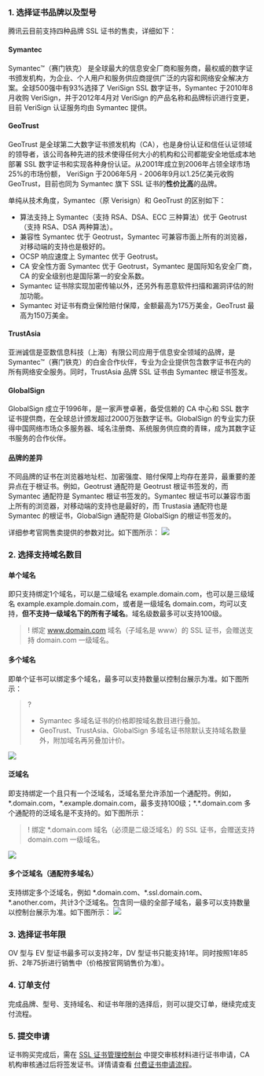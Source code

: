 ### 1. 选择证书品牌以及型号

腾讯云目前支持四种品牌 SSL 证书的售卖，详细如下：

#### Symantec
Symantec™（赛门铁克） 是全球最大的信息安全厂商和服务商，最权威的数字证书颁发机构，为企业、个人用户和服务供应商提供广泛的内容和网络安全解决方案。全球500强中有93%选择了 VeriSign SSL 数字证书，Symantec 于2010年8月收购 VeriSign，并于2012年4月对 VeriSign 的产品名称和品牌标识进行变更，目前 VeriSign 认证服务均由 Symantec 提供。

#### GeoTrust
GeoTrust 是全球第二大数字证书颁发机构（CA），也是身份认证和信任认证领域的领导者，该公司各种先进的技术使得任何大小的机构和公司都能安全地低成本地部署 SSL 数字证书和实现各种身份认证。从2001年成立到2006年占领全球市场25%的市场份额， VeriSign 于2006年5月 - 2006年9月以1.25亿美元收购 GeoTrust，目前也同为 Symantec 旗下 SSL 证书的**性价比高**的品牌。

单纯从技术角度，Symantec（原 Verisign）和 GeoTrust 的区别如下：
- 算法支持上 Symantec（支持 RSA、DSA、ECC 三种算法）优于 Geotrust（支持 RSA、DSA 两种算法）。
- 兼容性 Symantec 优于 Geotrust，Symantec 可兼容市面上所有的浏览器，对移动端的支持也是极好的。
- OCSP 响应速度上 Symantec 优于 Geotrust。
- CA 安全性方面 Symantec 优于 Geotrust，Symantec 是国际知名安全厂商，CA 的安全级别也是国际第一的安全系数。
- Symantec 证书除实现加密传输以外，还另外有恶意软件扫描和漏洞评估的附加功能。
- Symantec 对证书有商业保险赔付保障，金额最高为175万美金，GeoTrust 最高为150万美金。

#### TrustAsia
亚洲诚信是亚数信息科技（上海）有限公司应用于信息安全领域的品牌，是 Symantec™（赛门铁克）的白金合作伙伴，专业为企业提供包含数字证书在内的所有网络安全服务。同时，TrustAsia 品牌 SSL 证书由 Symantec 根证书签发。

#### GlobalSign
GlobalSign 成立于1996年，是一家声誉卓著，备受信赖的 CA 中心和 SSL 数字证书提供商，在全球总计颁发超过2000万张数字证书。GlobalSign 的专业实力获得中国网络市场众多服务器、域名注册商、系统服务供应商的青睐，成为其数字证书服务的合作伙伴。

#### 品牌的差异
不同品牌的证书在浏览器地址栏、加密强度、赔付保障上均存在差异，最重要的差异点在于根证书。例如，Geotrust 通配符是 Geotrust 根证书签发的，而 Symantec 通配符是 Symantec 根证书签发的。Symantec 根证书可以兼容市面上所有的浏览器，对移动端的支持也是最好的，而 Trustasia 通配符也是 Symantec 的根证书，GlobalSign 通配符是 GlobalSign 的根证书签发的。

详细参考官网售卖提供的参数对比。如下图所示：
![](https://main.qcloudimg.com/raw/64a470d2c6f8b8d9bb0aaaf6f448e212.png)

### 2. 选择支持域名数目

#### 单个域名
即只支持绑定1个域名，可以是二级域名 example.domain.com，也可以是三级域名 example.example.domain.com，或者是一级域名 domain.com，均可以支持，**但不支持一级域名下的所有子域名**。域名级数最多可以支持100级。
>! 绑定 www.domain.com 域名（子域名是 www）的 SSL 证书，会赠送支持 domain.com 一级域名。

#### 多个域名
即单个证书可以绑定多个域名，最多可以支持数量以控制台展示为准。如下图所示：
>? 
> - Symantec 多域名证书的价格即按域名数目进行叠加。
> - GeoTrust、TrustAsia、GlobalSign 多域名证书除默认支持域名数量外，附加域名再另叠加计价。
> 
![](https://main.qcloudimg.com/raw/385cf5b9525e0ddba3add81b16ff7864.png)

#### 泛域名
即支持绑定一个且只有一个泛域名，泛域名至允许添加一个通配符。例如，\*.domain.com，\*.example.domain.com，最多支持100级；\*.\*.domain.com 多个通配符的泛域名是不支持的。如下图所示：
>! 绑定 \*.domain.com 域名（必须是二级泛域名）的 SSL 证书，会赠送支持 domain.com 一级域名。
>
![](https://main.qcloudimg.com/raw/8a303d7a5165e0eefd6cf1801da8e95f.png)

#### 多个泛域名（通配符多域名）
支持绑定多个泛域名，例如 \*.domain.com、\*.ssl.domain.com、\*.another.com，共计3个泛域名。包含同一级的全部子域名，最多可以支持数量以控制台展示为准。如下图所示：
![](https://main.qcloudimg.com/raw/dfd93aecfb33d965f081c5010e060526.png)

### 3. 选择证书年限
OV 型与 EV 型证书最多可以支持2年，DV 型证书只能支持1年。同时按照1年85折、2年75折进行销售中（价格按官网销售价为准）。

### 4. 订单支付
完成品牌、型号、支持域名、和证书年限的选择后，则可以提交订单，继续完成支付流程。


### 5. 提交申请
证书购买完成后，需在 [SSL 证书管理控制台](https://console.cloud.tencent.com/ssl) 中提交审核材料进行证书申请，CA 机构审核通过后将签发证书。详情请查看  [付费证书申请流程](https://cloud.tencent.com/document/product/400/10257)。
